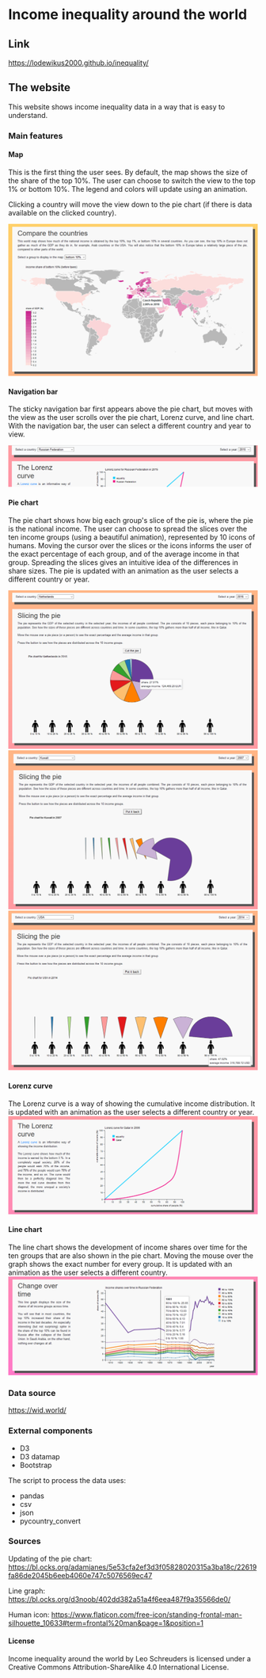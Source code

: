 # Income inequality around the world


## Link
https://lodewikus2000.github.io/inequality/

## The website

This website shows income inequality data in a way that is easy to understand.


### Main features

#### Map
This is the first thing the user sees. By default, the map shows the size of the share of the top 10%. The user can choose to switch the view to the top 1% or bottom 10%. The legend and colors will update using an animation.

Clicking a country will move the view down to the pie chart (if there is data available on the clicked country).

![map](doc/map.png)


#### Navigation bar
The sticky navigation bar first appears above the pie chart, but moves with the view as the user scrolls over the pie chart, Lorenz curve, and line chart. With the navigation bar, the user can select a different country and year to view.

![navbar](doc/navbar.png)

#### Pie chart
The pie chart shows how big each group's slice of the pie is, where the pie is the national income. The user can choose to spread the slices over the ten income groups (using a beautiful animation), represented by 10 icons of humans. Moving the cursor over the slices or the icons informs the user of the exact percentage of each group, and of the average income in that group. Spreading the slices gives an intuitive idea of the differences in share sizes. The pie is updated with an animation as the user selects a different country or year.

![pie1](doc/pie1.png)
![pie2](doc/pie2.png)
![pie3](doc/pie3.png)

#### Lorenz curve
The Lorenz curve is a way of showing the cumulative income distribution. It is updated with an animation as the user selects a different country or year.
![lorenz](doc/lorenz.png)


#### Line chart
The line chart shows the development of income shares over time for the ten groups that are also shown in the pie chart. Moving the mouse over the graph shows the exact number for every group.
It is updated with an animation as the user selects a different country.
![line](doc/line.png)


### Data source
https://wid.world/


### External components
- D3
- D3 datamap
- Bootstrap

The script to process the data uses:
- pandas
- csv
- json
- pycountry_convert


### Sources

Updating of the pie chart:
https://bl.ocks.org/adamjanes/5e53cfa2ef3d3f05828020315a3ba18c/22619fa86de2045b6eeb4060e747c5076569ec47

Line graph:
https://bl.ocks.org/d3noob/402dd382a51a4f6eea487f9a35566de0/

Human icon:
https://www.flaticon.com/free-icon/standing-frontal-man-silhouette_10633#term=frontal%20man&page=1&position=1


#### License

Income inequality around the world by Leo Schreuders is licensed under a Creative Commons Attribution-ShareAlike 4.0 International License.
